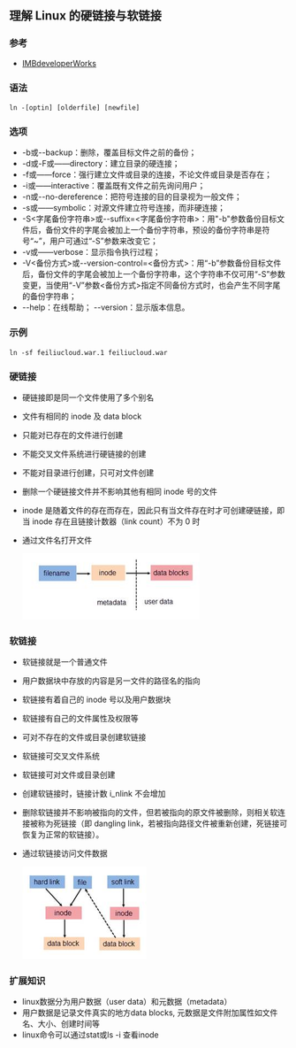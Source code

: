## 理解 Linux 的硬链接与软链接
### 参考
- [IMBdeveloperWorks](https://www.ibm.com/developerworks/cn/linux/l-cn-hardandsymb-links/ "IBM")

### 语法
```console
ln -[optin] [olderfile] [newfile]
```

### 选项
- -b或--backup：删除，覆盖目标文件之前的备份；
- -d或-F或——directory：建立目录的硬连接；
- -f或——force：强行建立文件或目录的连接，不论文件或目录是否存在；
- -i或——interactive：覆盖既有文件之前先询问用户；
- -n或--no-dereference：把符号连接的目的目录视为一般文件；
- -s或——symbolic：对源文件建立符号连接，而非硬连接；
- -S<字尾备份字符串>或--suffix=<字尾备份字符串>：用"-b"参数备份目标文件后，备份文件的字尾会被加上一个备份字符串，预设的备份字符串是符号“~”，用户可通过“-S”参数来改变它；
- -v或——verbose：显示指令执行过程；
- -V<备份方式>或--version-control=<备份方式>：用“-b”参数备份目标文件后，备份文件的字尾会被加上一个备份字符串，这个字符串不仅可用“-S”参数变更，当使用“-V”参数<备份方式>指定不同备份方式时，也会产生不同字尾的备份字符串；
- --help：在线帮助； --version：显示版本信息。

### 示例
```console
ln -sf feiliucloud.war.1 feiliucloud.war
```

### 硬链接
- 硬链接即是同一个文件使用了多个别名
- 文件有相同的 inode 及 data block
- 只能对已存在的文件进行创建
- 不能交叉文件系统进行硬链接的创建
- 不能对目录进行创建，只可对文件创建
- 删除一个硬链接文件并不影响其他有相同 inode 号的文件
- inode 是随着文件的存在而存在，因此只有当文件存在时才可创建硬链接，即当 inode 存在且链接计数器（link count）不为 0 时
- 通过文件名打开文件

  ![image1](https://raw.githubusercontent.com/wangzhongkuo/Linux/master/imgs/1.jpg)

### 软链接
- 软链接就是一个普通文件
- 用户数据块中存放的内容是另一文件的路径名的指向
- 软链接有着自己的 inode 号以及用户数据块
- 软链接有自己的文件属性及权限等
- 可对不存在的文件或目录创建软链接
- 软链接可交叉文件系统
- 软链接可对文件或目录创建
- 创建软链接时，链接计数 i_nlink 不会增加
- 删除软链接并不影响被指向的文件，但若被指向的原文件被删除，则相关软连接被称为死链接（即 dangling link，若被指向路径文件被重新创建，死链接可恢复为正常的软链接）。
- 通过软链接访问文件数据

  ![image2](https://raw.githubusercontent.com/wangzhongkuo/Linux/master/imgs/2.jpg)

### 扩展知识
- linux数据分为用户数据（user data）和元数据（metadata）
- 用户数据是记录文件真实的地方data blocks, 元数据是文件附加属性如文件名、大小、创建时间等
- linux命令可以通过stat或ls -i 查看inode
